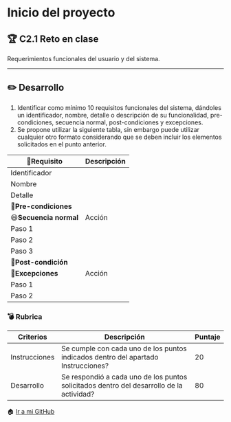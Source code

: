 # Inicio del proyecto

## :trophy: C2.1 Reto en clase

Requerimientos funcionales del usuario y del sistema.

___

## :pencil2: Desarrollo

1. Identificar como mínimo 10 requisitos funcionales del sistema, dándoles un identificador, nombre,
detalle o descripción de su funcionalidad, pre-condiciones, secuencia normal, post-condiciones y
excepciones.
2. Se propone utilizar la siguiente tabla, sin embargo puede utilizar cualquier otro formato considerando
que se deben incluir los elementos solicitados en el punto anterior.


| :memo:**Requisito**         | **Descripción** |
|------------------|-------------|
| Identificador    |             |
| Nombre           |             |
| Detalle          |             |
| :triangular_flag_on_post:**Pre-condiciones**  |             |
| :smile:**Secuencia normal** | Acción      |
| Paso 1           |             |
| Paso 2           |             |
| Paso 3           |             |
| :triangular_flag_on_post:**Post-condición**   |             |
| :running:**Excepciones**       | Acción      |
| Paso 1           |             |
| Paso 2           |             |



### :bomb: Rubrica

| Criterios     | Descripción                                                                                  | Puntaje |
| ------------- | -------------------------------------------------------------------------------------------- | ------- |
| Instrucciones | Se cumple con cada uno de los puntos indicados dentro del apartado Instrucciones?            | 20 |
| Desarrollo    | Se respondió a cada uno de los puntos solicitados dentro del desarrollo de la actividad?    | 80      |

:house: [Ir a mi GitHub](https://github.com/CesarArred/Analisis_Avanzado_de_Software)
